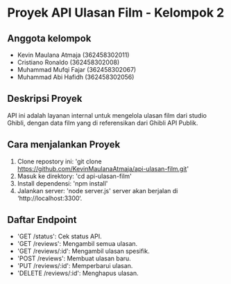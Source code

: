# Proyek API Ulasan Film - Kelompok 2

## Anggota kelompok

- Kevin Maulana Atmaja (362458302011)
- Cristiano Ronaldo (362458302008)
- Muhammad Mufqi Fajar (362458302067)
- Muhammad Abi Hafidh (362458302056)

## Deskripsi Proyek

API ini adalah layanan internal untuk mengelola ulasan film dari studio Ghibli, dengan data film yang di referensikan dari Ghibli API Publik.

## Cara menjalankan Proyek

1. Clone repostory ini: 'git clone https://github.com/KevinMaulanaAtmaja/api-ulasan-film.git'
2. Masuk ke direktory: 'cd api-ulasan-film'
3. Install dependensi: 'npm install'
4. Jalankan server: 'node server.js'
server akan berjalan di ‘http://localhost:3300‘.

## Daftar Endpoint

- 'GET /status': Cek status API.
- 'GET /reviews': Mengambil semua ulasan.
- 'GET /reviews/:id': Mengambil ulasan spesifik.
- 'POST /reviews': Membuat ulasan baru.
- 'PUT /reviews/:id': Memperbarui ulasan.
- 'DELETE /reviews/:id': Menghapus ulasan.
